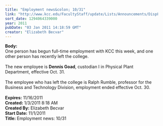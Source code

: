 ```yaml
---
title: "Employment news&colon; 10/31"
link: "http://www.kcc.edu/FacultyStaff/update/Lists/Announcements/DispForm.aspx?ID=54"
sort_date: 1294064339000
year: 2011
pubDate: "03 Jan 2011 14:18:59 GMT"
creator: "Elizabeth Becvar"
---
```


<div><b>Body:</b> <div class=ExternalClass825D1425543D42C59E764C8808F8834E>One person has begun full-time employment with KCC this week, and one other person has recently left the college.</div>
<div class=ExternalClass825D1425543D42C59E764C8808F8834E> </div>
<div class=ExternalClass825D1425543D42C59E764C8808F8834E>The new employee is <strong>Dennis Goad</strong>, custodian I in Physical Plant Department, effective Oct. 31.</div>
<div class=ExternalClass825D1425543D42C59E764C8808F8834E> </div>
<div class=ExternalClass825D1425543D42C59E764C8808F8834E>The employee who has left the college is Ralph Rumble, professor for the Business and Technology Division, employment ended effective Oct. 30.</div>
<div class=ExternalClass825D1425543D42C59E764C8808F8834E> </div></div>
<div><b>Expires:</b> 11/16/2011</div>
<div><b>Created:</b> 1/3/2011 8:18 AM</div>
<div><b>Created By:</b> Elizabeth Becvar</div>
<div><b>Start Date:</b> 11/1/2011</div>
<div><b>Title:</b> Employment news: 10/31</div>
